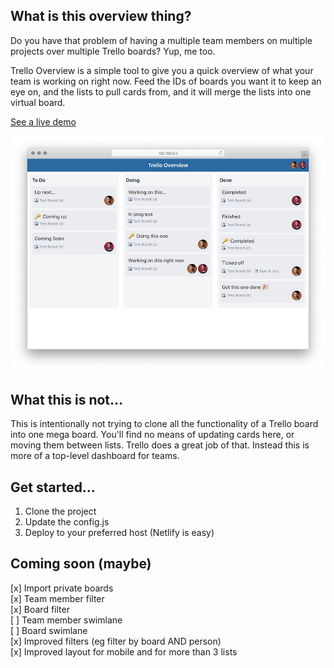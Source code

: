 ## What is this overview thing?

Do you have that problem of having a multiple team members on multiple projects over multiple Trello boards? Yup, me too.

Trello Overview is a simple tool to give you a quick overview of what your team is working on right now. Feed the IDs of boards you want it to keep an eye on, and the lists to pull cards from, and it will merge the lists into one virtual board.

[See a live demo](https://trello-overview.netlify.app/)

![Screenshot of Trello Overview](preview.jpg)

## What this is not…

This is intentionally not trying to clone all the functionality of a Trello board into one mega board. You'll find no means of updating cards here, or moving them between lists. Trello does a great job of that. Instead this is more of a top-level dashboard for teams.

## Get started…

1. Clone the project
2. Update the config.js
3. Deploy to your preferred host (Netlify is easy)

## Coming soon (maybe)

[x] Import private boards  
[x] Team member filter  
[x] Board filter  
[ ] Team member swimlane  
[ ] Board swimlane  
[x] Improved filters (eg filter by board AND person)  
[x] Improved layout for mobile and for more than 3 lists
